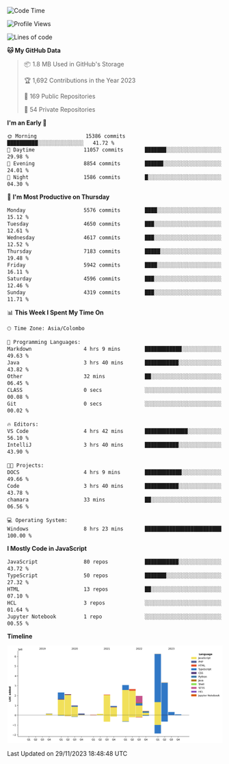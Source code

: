 
<!--START_SECTION:waka-->
![Code Time](http://img.shields.io/badge/Code%20Time-1%2C437%20hrs%2057%20mins-blue)

![Profile Views](http://img.shields.io/badge/Profile%20Views-0-blue)

![Lines of code](https://img.shields.io/badge/From%20Hello%20World%20I%27ve%20Written-26.9%20million%20lines%20of%20code-blue)

**🐱 My GitHub Data** 

> 📦 1.8 MB Used in GitHub's Storage 
 > 
> 🏆 1,692 Contributions in the Year 2023
 >
> 📜 169 Public Repositories 
 > 
> 🔑 54 Private Repositories 
 > 
**I'm an Early 🐤** 

```text
🌞 Morning                15386 commits       ██████████░░░░░░░░░░░░░░░   41.72 % 
🌆 Daytime                11057 commits       ███████░░░░░░░░░░░░░░░░░░   29.98 % 
🌃 Evening                8854 commits        ██████░░░░░░░░░░░░░░░░░░░   24.01 % 
🌙 Night                  1586 commits        █░░░░░░░░░░░░░░░░░░░░░░░░   04.30 % 
```
📅 **I'm Most Productive on Thursday** 

```text
Monday                   5576 commits        ████░░░░░░░░░░░░░░░░░░░░░   15.12 % 
Tuesday                  4650 commits        ███░░░░░░░░░░░░░░░░░░░░░░   12.61 % 
Wednesday                4617 commits        ███░░░░░░░░░░░░░░░░░░░░░░   12.52 % 
Thursday                 7183 commits        █████░░░░░░░░░░░░░░░░░░░░   19.48 % 
Friday                   5942 commits        ████░░░░░░░░░░░░░░░░░░░░░   16.11 % 
Saturday                 4596 commits        ███░░░░░░░░░░░░░░░░░░░░░░   12.46 % 
Sunday                   4319 commits        ███░░░░░░░░░░░░░░░░░░░░░░   11.71 % 
```


📊 **This Week I Spent My Time On** 

```text
🕑︎ Time Zone: Asia/Colombo

💬 Programming Languages: 
Markdown                 4 hrs 9 mins        ████████████░░░░░░░░░░░░░   49.63 % 
Java                     3 hrs 40 mins       ███████████░░░░░░░░░░░░░░   43.82 % 
Other                    32 mins             ██░░░░░░░░░░░░░░░░░░░░░░░   06.45 % 
CLASS                    0 secs              ░░░░░░░░░░░░░░░░░░░░░░░░░   00.08 % 
Git                      0 secs              ░░░░░░░░░░░░░░░░░░░░░░░░░   00.02 % 

🔥 Editors: 
VS Code                  4 hrs 42 mins       ██████████████░░░░░░░░░░░   56.10 % 
IntelliJ                 3 hrs 40 mins       ███████████░░░░░░░░░░░░░░   43.90 % 

🐱‍💻 Projects: 
DOCS                     4 hrs 9 mins        ████████████░░░░░░░░░░░░░   49.66 % 
Code                     3 hrs 40 mins       ███████████░░░░░░░░░░░░░░   43.78 % 
chamara                  33 mins             ██░░░░░░░░░░░░░░░░░░░░░░░   06.56 % 

💻 Operating System: 
Windows                  8 hrs 23 mins       █████████████████████████   100.00 % 
```

**I Mostly Code in JavaScript** 

```text
JavaScript               80 repos            ███████████░░░░░░░░░░░░░░   43.72 % 
TypeScript               50 repos            ███████░░░░░░░░░░░░░░░░░░   27.32 % 
HTML                     13 repos            ██░░░░░░░░░░░░░░░░░░░░░░░   07.10 % 
HCL                      3 repos             ░░░░░░░░░░░░░░░░░░░░░░░░░   01.64 % 
Jupyter Notebook         1 repo              ░░░░░░░░░░░░░░░░░░░░░░░░░   00.55 % 
```



**Timeline**

![Lines of Code chart](https://raw.githubusercontent.com/ccweerasinghe1994/ccweerasinghe1994/master/assets/bar_graph.png)


 Last Updated on 29/11/2023 18:48:48 UTC
<!--END_SECTION:waka-->
